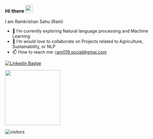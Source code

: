 ### Hi there <img src="https://media.giphy.com/media/hvRJCLFzcasrR4ia7z/giphy.gif" width="25px">
I am Ramkrishan Sahu (Ram) 

- 🔭 I’m currently exploring Natural language processing and Machine Learning
- 👯 I’m would love to collaborate on Projects related to Agriculture, Sustainability, or NLP
- 📫 How to reach me: ram019.social@gmai.com


[![Linkedin Badge](https://img.shields.io/badge/-LinkedIn-0e76a8?style=flat-square&logo=Linkedin&logoColor=white)](https://www.linkedin.com/in/ramkrishansahu/)

<img height="180em" src="https://github-readme-stats.vercel.app/api?username=ramkrishan-sahu&show_icons=true&hide_border=true&&count_private=true&include_all_commits=true" />


![visitors](https://visitor-badge.glitch.me/badge?page_id=ramkrishan-sahu)

